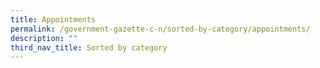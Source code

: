 ```yaml
---
title: Appointments
permalink: /government-gazette-c-n/sorted-by-category/appointments/
description: ""
third_nav_title: Sorted by category
---
```

